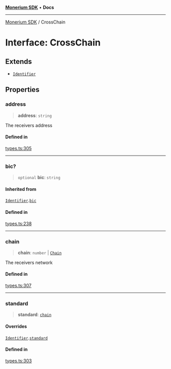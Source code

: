 [**Monerium SDK**](../README.md) • **Docs**

***

[Monerium SDK](../README.md) / CrossChain

# Interface: CrossChain

## Extends

- [`Identifier`](Identifier.md)

## Properties

### address

> **address**: `string`

The receivers address

#### Defined in

[types.ts:305](https://github.com/monerium/js-monorepo/blob/8ffdbde7b0c2c3e7515c531fdf342b90982e6cc9/packages/sdk/src/types.ts#L305)

***

### bic?

> `optional` **bic**: `string`

#### Inherited from

[`Identifier`](Identifier.md).[`bic`](Identifier.md#bic)

#### Defined in

[types.ts:238](https://github.com/monerium/js-monorepo/blob/8ffdbde7b0c2c3e7515c531fdf342b90982e6cc9/packages/sdk/src/types.ts#L238)

***

### chain

> **chain**: `number` \| [`Chain`](../type-aliases/Chain.md)

The receivers network

#### Defined in

[types.ts:307](https://github.com/monerium/js-monorepo/blob/8ffdbde7b0c2c3e7515c531fdf342b90982e6cc9/packages/sdk/src/types.ts#L307)

***

### standard

> **standard**: [`chain`](../enumerations/PaymentStandard.md#chain)

#### Overrides

[`Identifier`](Identifier.md).[`standard`](Identifier.md#standard)

#### Defined in

[types.ts:303](https://github.com/monerium/js-monorepo/blob/8ffdbde7b0c2c3e7515c531fdf342b90982e6cc9/packages/sdk/src/types.ts#L303)
